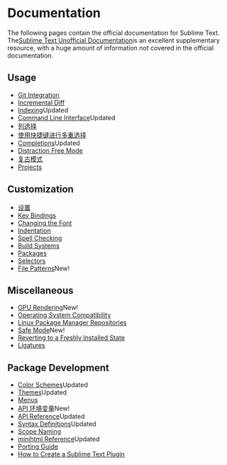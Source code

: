 # Documentation

The following pages contain the official documentation for Sublime Text. The[Sublime Text Unofficial Documentation](https://docs.sublimetext.io/)is an excellent supplementary resource, with a huge amount of information not covered in the official documentation.

## Usage

*   [Git Integration](git_integration)
*   [Incremental Diff](incremental_diff)
*   [Indexing](indexing)Updated
*   [Command Line Interface](command_line)Updated
*   [列选择](column_selection)
*   [使用快捷键进行多重选择](multiple_selection_with_the_keyboard)
*   [Completions](completions)Updated
*   [Distraction Free Mode](distraction_free)
*   [复古模式](vintage)
*   [Projects](projects)

## Customization

*   [设置](settings)
*   [Key Bindings](key_bindings)
*   [Changing the Font](font)
*   [Indentation](indentation)
*   [Spell Checking](spell_checking)
*   [Build Systems](build_systems)
*   [Packages](packages)
*   [Selectors](selectors)
*   [File Patterns](file_patterns)New!

## Miscellaneous

*   [GPU Rendering](gpu_rendering)New!
*   [Operating System Compatibility](os_compatibility)
*   [Linux Package Manager Repositories](linux_repositories)
*   [Safe Mode](safe_mode)New!
*   [Reverting to a Freshly Installed State](revert)
*   [Ligatures](ligatures)

## Package Development

*   [Color Schemes](color_schemes)Updated
*   [Themes](themes)Updated
*   [Menus](menus)
*   [API 环境变量](api_environments)New!
*   [API Reference](api_reference)Updated
*   [Syntax Definitions](syntax)Updated
*   [Scope Naming](scope_naming)
*   [minihtml Reference](minihtml)Updated
*   [Porting Guide](porting_guide)
*   [How to Create a Sublime Text Plugin](http://net.tutsplus.com/tutorials/python-tutorials/how-to-create-a-sublime-text-2-plugin/)